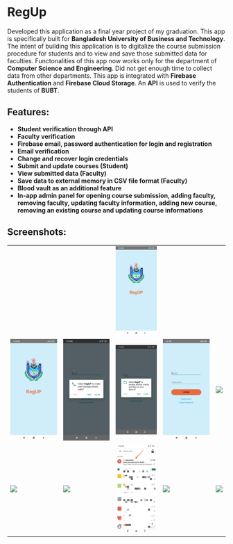 # RegUp
Developed this application as a final year project of my graduation. This app is specifically built for **Bangladesh University of Business and Technology**. The intent of building this application is to digitalize the course submission procedure for students and to view and save those submitted data for faculties. Functonalities of this app now works only for the department of **Computer Science and Engineering**. Did not get enough time to collect data from other departments. This app is integrated with **Firebase Authentication** and **Firebase Cloud Storage**. An **API** is used to verify the students of **BUBT**.


## Features:
* **Student verification through API**
* **Faculty verification**
* **Firebase email, password authentication for login and registration**
* **Email verification**
* **Change and recover login credentials**
* **Submit and update courses (Student)**
* **View submitted data (Faculty)**
* **Save data to external memory in CSV file format (Faculty)**
* **Blood vault as an additional feature**
* **In-app admin panel for opening course submission, adding faculty, removing faculty, updating faculty information, adding new course, removing an existing course and updating course informations**


## Screenshots:
|   |   |   |   |   |
|-----|-----|-----|-----|-----|
|  |  | ![](/Snapshots/1.png) |  |  |
| ![](/Snapshots/General/1.png) | ![](/Snapshots/General/2.png) | ![](/Snapshots/General/3.png) | ![](/Snapshots/General/4.png) | ![](/Snapshots/General/5.png) |
| ![](/Snapshots/General/6.png) | ![](/Snapshots/General/7.png) | ![](/Snapshots/General/8.png) | ![](/Snapshots/General/9.png) | ![](/Snapshots/General/10.png) |
